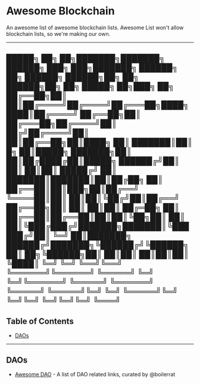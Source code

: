 # Awesome Blockchain
An awesome list of awesome blockchain lists. Awesome List won't allow blockchain lists, so we're making our own.

---
 █████╗ ██╗    ██╗███████╗███████╗ ██████╗ ███╗   ███╗███████╗    ██████╗ ██╗      ██████╗  ██████╗██╗  ██╗ ██████╗██╗  ██╗ █████╗ ██╗███╗   ██╗
██╔══██╗██║    ██║██╔════╝██╔════╝██╔═══██╗████╗ ████║██╔════╝    ██╔══██╗██║     ██╔═══██╗██╔════╝██║ ██╔╝██╔════╝██║  ██║██╔══██╗██║████╗  ██║
███████║██║ █╗ ██║█████╗  ███████╗██║   ██║██╔████╔██║█████╗      ██████╔╝██║     ██║   ██║██║     █████╔╝ ██║     ███████║███████║██║██╔██╗ ██║
██╔══██║██║███╗██║██╔══╝  ╚════██║██║   ██║██║╚██╔╝██║██╔══╝      ██╔══██╗██║     ██║   ██║██║     ██╔═██╗ ██║     ██╔══██║██╔══██║██║██║╚██╗██║
██║  ██║╚███╔███╔╝███████╗███████║╚██████╔╝██║ ╚═╝ ██║███████╗    ██████╔╝███████╗╚██████╔╝╚██████╗██║  ██╗╚██████╗██║  ██║██║  ██║██║██║ ╚████║
╚═╝  ╚═╝ ╚══╝╚══╝ ╚══════╝╚══════╝ ╚═════╝ ╚═╝     ╚═╝╚══════╝    ╚═════╝ ╚══════╝ ╚═════╝  ╚═════╝╚═╝  ╚═╝ ╚═════╝╚═╝  ╚═╝╚═╝  ╚═╝╚═╝╚═╝  ╚═══╝
---

## Table of Contents

- [DAOs](#DAOs)


---

## DAOs

- [Awesome DAO](https://github.com/boilerrat/awesome-decentralized-autonomous-organizations) - A list of DAO related links, curated by @boilerrat
